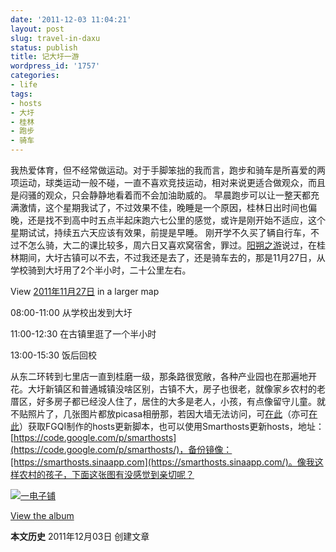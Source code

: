 ```yaml
---
date: '2011-12-03 11:04:21'
layout: post
slug: travel-in-daxu
status: publish
title: 记大圩一游
wordpress_id: '1757'
categories:
- life
tags:
- hosts
- 大圩
- 桂林
- 跑步
- 骑车
---
```


我热爱体育，但不经常做运动。对于手脚笨拙的我而言，跑步和骑车是所喜爱的两项运动，球类运动一般不碰，一直不喜欢竞技运动，相对来说更适合做观众，而且是闷骚的观众，只会静静地看着而不会加油助威的。
早晨跑步可以让一整天都充满激情，这个星期我试了，不过效果不佳，晚睡是一个原因，桂林日出时间也偏晚，还是找不到高中时五点半起床跑六七公里的感觉，或许是刚开始不适应，这个星期试试，持续五六天应该有效果，前提是早睡。
刚开学不久买了辆自行车，不过不怎么骑，大二的课比较多，周六日又喜欢窝宿舍，罪过。[阳朔之游](http://blog.fooleap.org/travel-in-yangshuo.html)说过，在桂林期间，大圩古镇可以不去，不过我还是去了，还是骑车去的，那是11月27日，从学校骑到大圩用了2个半小时，二十公里左右。



  
View [2011年11月27日](http://ditu.google.com/maps/ms?msa=0&msid=203176056751949258154.0004b32766b87edcc0e4a&brcurrent=3,0x36a475ab2a69c4f5:0xf379417adc286a74,0,0x36a4f43675215133:0xff86c1191d704ae1%3B5,0,0&ie=UTF8&t=m&vpsrc=6&ll=25.234448,110.379295&spn=0.149069,0.219727&z=12&iwloc=0004b32774ade0732fb15&source=embed) in a larger map







08:00-11:00
从学校出发到大圩



11:00-12:30
在古镇里逛了一个半小时



13:00-15:30
饭后回校




从东二环转到七里店一直到桂磨一级，那条路很宽敞，各种产业园也在那遍地开花。大圩新镇区和普通城镇没啥区别，古镇不大，房子也很老，就像家乡农村的老厝区，好多房子都已经没人住了，居住的大多是老人，小孩，有点像留守儿童。就不贴照片了，几张图片都放picasa相册那，若因大墙无法访问，可[在此](http://hosts.fgqi.net/)（亦可[在此](http://dl.dbank.com/c0i0yxkute)）获取FGQI制作的hosts更新脚本，也可以使用Smarthosts更新hosts，地址：[https://code.google.com/p/smarthosts](https://code.google.com/p/smarthosts/)，备份镜像：[https://smarthosts.sinaapp.com](https://smarthosts.sinaapp.com/)。像我这样农村的孩子，下面这张图有没感觉到亲切呢？



[![一电子铺](http://i951.photobucket.com/albums/ad353/Fooleap/Blog/Fooleap/DSCF8074.jpg)](http://i951.photobucket.com/albums/ad353/Fooleap/Blog/Fooleap/DSCF8074.jpg)



[View the album](https://picasaweb.google.com/fooleap/XTBtUB?authuser=0&authkey=Gv1sRgCP6eicW6zYutEw)

**本文历史**
2011年12月03日  创建文章
